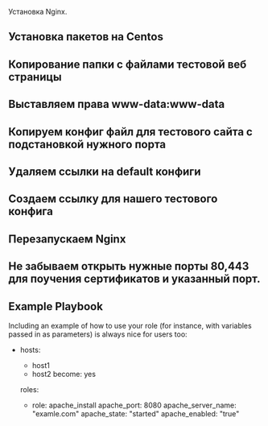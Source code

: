 Установка Nginx.

## Установка пакетов на Centos

## Копирование папки с файлами тестовой веб страницы
## Выставляем права www-data:www-data

## Копируем конфиг файл для тестового сайта с подстановкой нужного порта

## Удаляем ссылки на default конфиги

## Создаем ссылку для нашего тестового конфига

## Перезапускаем Nginx

## Не забываем открыть нужные порты 80,443 для поучения сертификатов и указанный порт.


Example Playbook
----------------

Including an example of how to use your role (for instance, with variables passed in as parameters) is always nice for users too:

- hosts:
    - host1
    - host2
  become: yes

  roles:
    - role: apache_install
      apache_port: 8080
      apache_server_name: "examle.com"
      apache_state: "started"
      apache_enabled: "true"

